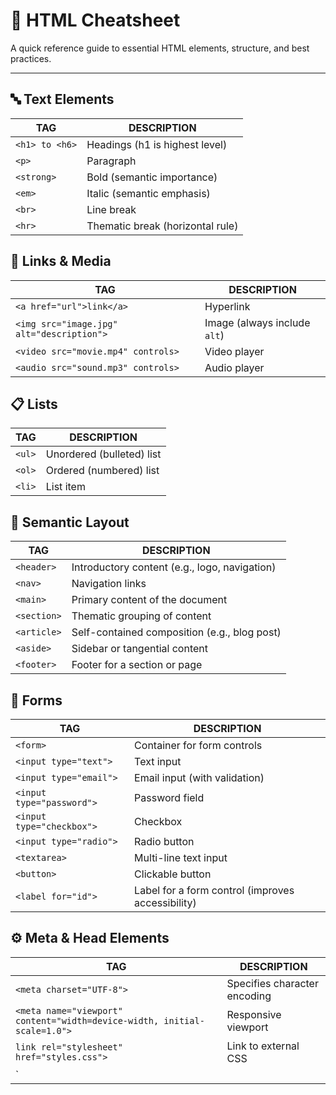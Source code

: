 # 📝 HTML Cheatsheet

A quick reference guide to essential HTML elements, structure, and best practices.

---

## 🔤 Text Elements
| TAG | DESCRIPTION |
|------|------------|
| `<h1> to <h6>` | Headings (h1 is highest level) |
| `<p>`| Paragraph |
| `<strong>`| Bold (semantic importance) |
| `<em>` | Italic (semantic emphasis) |
| `<br>`| Line break |
| `<hr>` | Thematic break (horizontal rule) |

## 🔗 Links & Media
| TAG | DESCRIPTION |
|------|------------|
| `<a href="url">link</a>` | Hyperlink |
| `<img src="image.jpg" alt="description">` | Image (always include `alt`) |
| `<video src="movie.mp4" controls>` | Video player |
| `<audio src="sound.mp3" controls>` | Audio player |

## 📋 Lists
| TAG | DESCRIPTION |
|------|------------|
| `<ul>` | Unordered (bulleted) list |
| `<ol>` | Ordered (numbered) list |
| `<li>` | List item |

## 🧱 Semantic Layout
| TAG | DESCRIPTION |
|------|------------|
| `<header>` | Introductory content (e.g., logo, navigation) |
| `<nav>` | Navigation links |
| `<main>` | Primary content of the document |
| `<section>` | Thematic grouping of content |
| `<article>` | Self-contained composition (e.g., blog post) |
| `<aside>` | Sidebar or tangential content |
| `<footer>` | Footer for a section or page |

## 📝 Forms
| TAG | DESCRIPTION |
|------|------------|
| `<form>` | Container for form controls |
| `<input type="text">` | Text input |
| `<input type="email">` | Email input (with validation) |
| `<input type="password">` | Password field |
| `<input type="checkbox">` | Checkbox |
| `<input type="radio">` | Radio button |
| `<textarea>` | Multi-line text input |
| `<button>` | Clickable button |
| `<label for="id">` | Label for a form control (improves accessibility) |

## ⚙️ Meta & Head Elements
| TAG | DESCRIPTION |
|------|------------|
| `<meta charset="UTF-8">` | Specifies character encoding |
| `<meta name="viewport" content="width=device-width, initial-scale=1.0">` | Responsive viewport |
| `link rel="stylesheet" href="styles.css">` | Link to external CSS |
| `<title> | Page title (shown in browser tab) |

## 💡 Best Practices

> 💡 **Tip**: For official documentation, visit [MDN Web Docs – HTML](https://developer.mozilla.org/en-US/docs/Web/HTML).